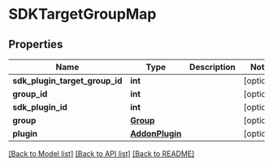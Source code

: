 # SDKTargetGroupMap

## Properties
Name | Type | Description | Notes
------------ | ------------- | ------------- | -------------
**sdk_plugin_target_group_id** | **int** |  | [optional] 
**group_id** | **int** |  | [optional] 
**sdk_plugin_id** | **int** |  | [optional] 
**group** | [**Group**](Group.md) |  | [optional] 
**plugin** | [**AddonPlugin**](AddonPlugin.md) |  | [optional] 

[[Back to Model list]](../README.md#documentation-for-models) [[Back to API list]](../README.md#documentation-for-api-endpoints) [[Back to README]](../README.md)


